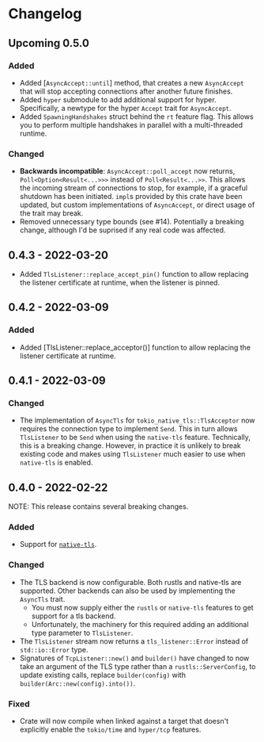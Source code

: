 # Changelog

## Upcoming 0.5.0

### Added

- Added [`AsyncAccept::until`] method, that creates a new `AsyncAccept` that will stop accepting connections after another future finishes.
- Added `hyper` submodule to add additional support for hyper. Specifically, a newtype for the hyper `Accept` trait for `AsyncAccept`.
- Added `SpawningHandshakes` struct behind the `rt` feature flag. This allows you to perform multiple handshakes in parallel with a multi-threaded runtime.

### Changed
- **Backwards incompatible**: `AsyncAccept::poll_accept` now returns, `Poll<Option<Result<...>>>` instead of `Poll<Result<...>>`. This allows the incoming stream of connections to stop, for example, if a graceful shutdown has been initiated. `impl`s provided by this crate have been updated, but custom implementations of `AsyncAccept`, or direct usage of the trait may break.
- Removed unnecessary type bounds (see #14). Potentially a breaking change, although I'd be suprised if any real code was affected.


## 0.4.3 - 2022-03-20

- Added `TlsListener::replace_accept_pin()` function to allow replacing the listener certificate at runtime, when the listener is pinned.

## 0.4.2 - 2022-03-09

### Added

- Added [TlsListener::replace_acceptor()] function to allow replacing the listener certificate at runtime.

## 0.4.1 - 2022-03-09

### Changed

- The implementation of `AsyncTls` for `tokio_native_tls::TlsAcceptor` now requires the connection type to implement `Send`. This in turn allows `TlsListener` to be `Send` when using the `native-tls` feature. Technically, this is a breaking change. However, in practice it is unlikely to break existing code and makes using `TlsListener` much easier to use when `native-tls` is enabled.

## 0.4.0 - 2022-02-22

NOTE: This release contains several breaking changes.

### Added

- Support for [`native-tls`](https://github.com/sfackler/rust-native-tls).

### Changed

- The TLS backend is now configurable. Both rustls and native-tls are supported. Other backends can also be used by implementing the `AsyncTls` trait.
  - You must now supply either the `rustls` or `native-tls` features to get support for a tls backend.
  - Unfortunately, the machinery for this required adding an additional type parameter to `TlsListener`.
- The `TlsListener` stream now returns a `tls_listener::Error` instead of `std::io::Error` type.
- Signatures of `TcpListener::new()` and `builder()` have changed to now take an argument of the TLS type rather than a `rustls::ServerConfig`,
  to update existing calls, replace `builder(config)` with `builder(Arc::new(config).into())`.

### Fixed

- Crate will now compile when linked against a target that doesn't explicitly enable the `tokio/time` and `hyper/tcp`
  features.
